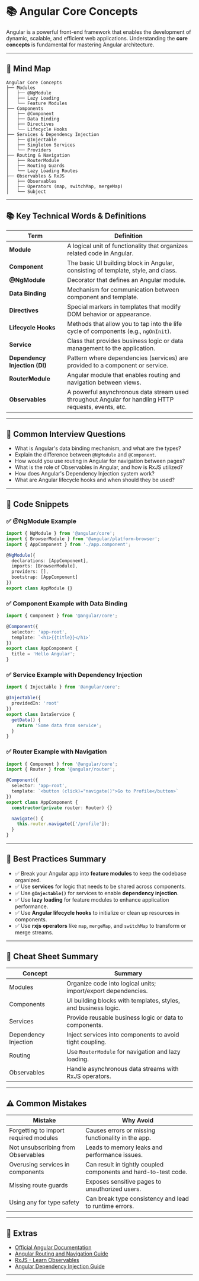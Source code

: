 # 📚 Angular Core Concepts

Angular is a powerful front-end framework that enables the development of dynamic, scalable, and efficient web applications. Understanding the **core concepts** is fundamental for mastering Angular architecture.

---

## 🧠 Mind Map

```
Angular Core Concepts
├── Modules
│   ├── @NgModule
│   ├── Lazy Loading
│   └── Feature Modules
├── Components
│   ├── @Component
│   ├── Data Binding
│   ├── Directives
│   └── Lifecycle Hooks
├── Services & Dependency Injection
│   ├── @Injectable
│   ├── Singleton Services
│   └── Providers
├── Routing & Navigation
│   ├── RouterModule
│   ├── Routing Guards
│   └── Lazy Loading Routes
├── Observables & RxJS
│   ├── Observables
│   ├── Operators (map, switchMap, mergeMap)
│   └── Subject
```

---

## 📚 Key Technical Words & Definitions

| Term | Definition |
|------|------------|
| **Module** | A logical unit of functionality that organizes related code in Angular. |
| **Component** | The basic UI building block in Angular, consisting of template, style, and class. |
| **@NgModule** | Decorator that defines an Angular module. |
| **Data Binding** | Mechanism for communication between component and template. |
| **Directives** | Special markers in templates that modify DOM behavior or appearance. |
| **Lifecycle Hooks** | Methods that allow you to tap into the life cycle of components (e.g., `ngOnInit`). |
| **Service** | Class that provides business logic or data management to the application. |
| **Dependency Injection (DI)** | Pattern where dependencies (services) are provided to a component or service. |
| **RouterModule** | Angular module that enables routing and navigation between views. |
| **Observables** | A powerful asynchronous data stream used throughout Angular for handling HTTP requests, events, etc. |

---

## 🔎 Common Interview Questions

- What is Angular's data binding mechanism, and what are the types?
- Explain the difference between `@NgModule` and `@Component`.
- How would you use routing in Angular for navigation between pages?
- What is the role of Observables in Angular, and how is RxJS utilized?
- How does Angular's Dependency Injection system work?
- What are Angular lifecycle hooks and when should they be used?

---

## 🧪 Code Snippets

### ✅ @NgModule Example
```typescript
import { NgModule } from '@angular/core';
import { BrowserModule } from '@angular/platform-browser';
import { AppComponent } from './app.component';

@NgModule({
  declarations: [AppComponent],
  imports: [BrowserModule],
  providers: [],
  bootstrap: [AppComponent]
})
export class AppModule {}
```

### ✅ Component Example with Data Binding
```typescript
import { Component } from '@angular/core';

@Component({
  selector: 'app-root',
  template: `<h1>{{title}}</h1>`
})
export class AppComponent {
  title = 'Hello Angular';
}
```

### ✅ Service Example with Dependency Injection
```typescript
import { Injectable } from '@angular/core';

@Injectable({
  providedIn: 'root'
})
export class DataService {
  getData() {
    return 'Some data from service';
  }
}
```

### ✅ Router Example with Navigation
```typescript
import { Component } from '@angular/core';
import { Router } from '@angular/router';

@Component({
  selector: 'app-root',
  template: `<button (click)="navigate()">Go to Profile</button>`
})
export class AppComponent {
  constructor(private router: Router) {}

  navigate() {
    this.router.navigate(['/profile']);
  }
}
```

---

## 🎯 Best Practices Summary

- ✅ Break your Angular app into **feature modules** to keep the codebase organized.
- ✅ Use **services** for logic that needs to be shared across components.
- ✅ Use **`@Injectable()`** for services to enable **dependency injection**.
- ✅ Use **lazy loading** for feature modules to enhance application performance.
- ✅ Use **Angular lifecycle hooks** to initialize or clean up resources in components.
- ✅ Use **rxjs operators** like `map`, `mergeMap`, and `switchMap` to transform or merge streams.

---

## 📘 Cheat Sheet Summary

| Concept | Summary |
|---------|---------|
| Modules | Organize code into logical units; import/export dependencies. |
| Components | UI building blocks with templates, styles, and business logic. |
| Services | Provide reusable business logic or data to components. |
| Dependency Injection | Inject services into components to avoid tight coupling. |
| Routing | Use `RouterModule` for navigation and lazy loading. |
| Observables | Handle asynchronous data streams with RxJS operators. |

---

## ⚠️ Common Mistakes

| Mistake | Why Avoid |
|---------|-----------|
| Forgetting to import required modules | Causes errors or missing functionality in the app. |
| Not unsubscribing from Observables | Leads to memory leaks and performance issues. |
| Overusing services in components | Can result in tightly coupled components and hard-to-test code. |
| Missing route guards | Exposes sensitive pages to unauthorized users. |
| Using any for type safety | Can break type consistency and lead to runtime errors. |

---

## 🔗 Extras

- [Official Angular Documentation](https://angular.io/docs)
- [Angular Routing and Navigation Guide](https://angular.io/guide/router)
- [RxJS - Learn Observables](https://rxjs-dev.firebaseapp.com/)
- [Angular Dependency Injection Guide](https://angular.io/guide/dependency-injection)

---
